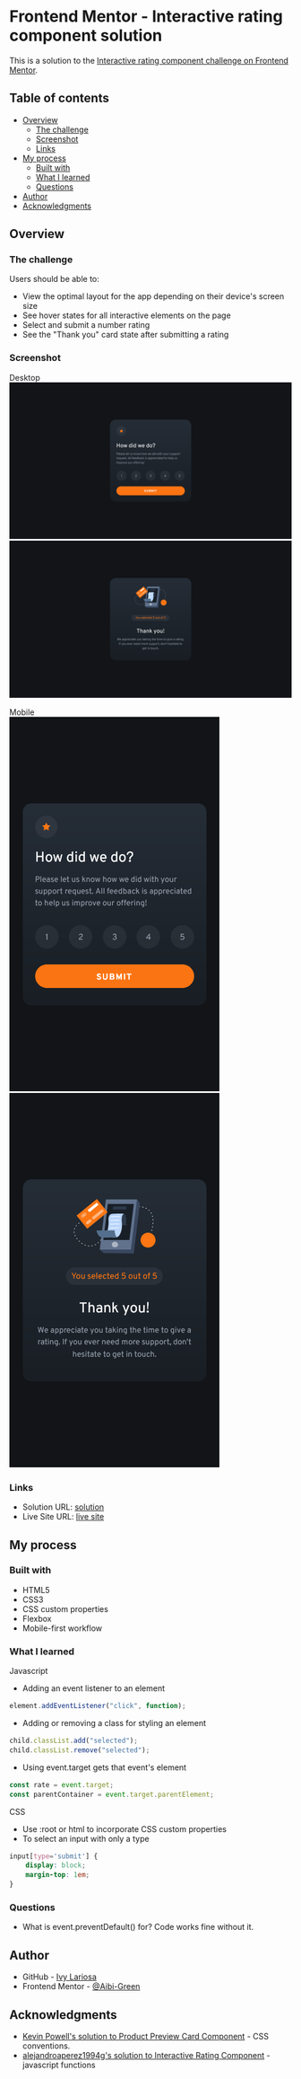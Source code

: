 # Frontend Mentor - Interactive rating component solution

This is a solution to the [Interactive rating component challenge on Frontend Mentor](https://www.frontendmentor.io/challenges/interactive-rating-component-koxpeBUmI).

## Table of contents

- [Overview](#overview)
  - [The challenge](#the-challenge)
  - [Screenshot](#screenshot)
  - [Links](#links)
- [My process](#my-process)
  - [Built with](#built-with)
  - [What I learned](#what-i-learned)
  - [Questions](#questions)
- [Author](#author)
- [Acknowledgments](#acknowledgments)

## Overview

### The challenge

Users should be able to:

- View the optimal layout for the app depending on their device's screen size
- See hover states for all interactive elements on the page
- Select and submit a number rating
- See the "Thank you" card state after submitting a rating

### Screenshot

Desktop  
![Desktop 1st](./screenshots/desktop1.png)
![Desktop 2nd](./screenshots/desktop2.png)  

Mobile  
![Mobile 1st](./screenshots/mobile1.png)
![Mobile 2nd](./screenshots/mobile2.png)


### Links

- Solution URL: [solution](https://github.com/Aibi-Green/Frontend-Mentor-Projects/tree/main/interactive-rating-component-main)
- Live Site URL: [live site](https://interactive-rating-ivydev.netlify.app/)

## My process

### Built with

- HTML5
- CSS3
- CSS custom properties
- Flexbox
- Mobile-first workflow

### What I learned

Javascript  
- Adding an event listener to an element
```js
element.addEventListener("click", function);
```
- Adding or removing a class for styling an element
```js
child.classList.add("selected");
child.classList.remove("selected");
```
- Using event.target gets that event's element
```js
const rate = event.target;
const parentContainer = event.target.parentElement;
```

CSS  
- Use :root or html to incorporate CSS custom properties
- To select an input with only a type
```css
input[type='submit'] {
    display: block;
    margin-top: 1em;
}
```

### Questions
- What is event.preventDefault() for? Code works fine without it.

## Author

- GitHub - [Ivy Lariosa](https://github.com/Aibi-Green)
- Frontend Mentor - [@Aibi-Green](https://www.frontendmentor.io/profile/Aibi-Green)

## Acknowledgments

- [Kevin Powell's solution to Product Preview Card Component](https://github.com/kevin-powell) - CSS conventions.
- [alejandroaperez1994g's solution to Interactive Rating Component](https://github.com/alejandroaperez1994g/interactive-rating-component) - javascript functions
